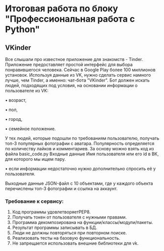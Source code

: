 # Итоговая работа по блоку "Профессиональная работа с Python"
## VKinder
Все слышали про известное приложение для знакомств - Tinder. Приложение предоставляет простой интерфейс для выбора понравившегося человека. Сейчас в Google Play более 100 миллионов установок.
Используя данные из VK, нужно сделать сервис намного лучше, чем Tinder, а именно: чат-бота "VKinder". Бот должен искать людей, подходящих под условия, на основании информации о пользователе из VK:

•	возраст,

•	пол,

•	город,

•	семейное положение.

У тех людей, которые подошли по требованиям пользователю, получать топ-3 популярных фотографии с аватара. Популярность определяется по количеству лайков и комментариев.
За основу можно взять код из файла basic_code.py
Входные данные
Имя пользователя или его id в ВК, для которого мы ищем пару.

•	если информации недостаточно нужно дополнительно спросить её у пользователя.

Выходные данные
JSON-файл с 10 объектами, где у каждого объекта перечислены топ-3 фотографии и ссылка на аккаунт.

### Требование к сервису:

1.	Код программы удовлетворяетPEP8.
2.	Получать токен от пользователя с нужными правами.
3.	Программа декомпозирована на функции/классы/модули/пакеты.
4.	Результат программы записывать в БД.
5.	Люди не должны повторяться при повторном поиске.
6.	Реализовать тесты на базовую функциональность.
7.	Не запрещается использовать внешние библиотеки для vk.
